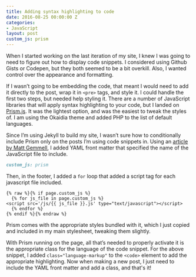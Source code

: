 ```yaml
---
title: Adding syntax highlighting to code
date: 2016-08-25 00:00:00 Z
categories:
- JavaScript
layout: post
custom_js: prism
---
```


When I started working on the last iteration of my site, I knew I was going to need to figure out how to display code snippets. I considered using Github Gists or Codepen, but they both seemed to be a bit overkill. Also, I wanted control over the appearance and formatting.

If I wasn’t going to be embedding the code, that meant I would need to add it directly to the post, wrap it in `<pre>` tags, and style it. I could handle the first two steps, but needed help styling it. There are a number of JavaScript libraries that will apply syntax highlighting to your code, but I landed on [Prism.js](http://prismjs.com). It was the lightest option, and was the easiest to tweak the styles of. I am using the Okaidia theme and added PHP to the list of default languages.

Since I’m using Jekyll to build my site, I wasn’t sure how to conditionally include Prism only on the posts I’m using code snippets in. Using an [article by Matt Gemmell](http://mattgemmell.com/page-specific-assets-with-jekyll/), I added YAML front matter that specified the name of the JavaScript file to include.

```markdown
custom_js: prism
```

Then, in the footer, I added a `for` loop that added a script tag for each javascript file included.

```markup
{% raw %}{% if page.custom_js %}
  {% for js_file in page.custom_js %}
<script src='/js/{{ js_file }}.js' type="text/javascript"></script>
  {% endfor %}
{% endif %}{% endraw %}
```

Prism comes with the appropriate styles bundled with it, which I just copied and included in my main stylesheet, tweaking them slightly.

With Prism running on the page, all that’s needed to properly activate it is the appropriate class for the language of the code snippet. For the above snippet, I added `class="language-markup"` to the `<code>`  element to add the appropriate highlighting. Now when making a new post, I just need to include the YAML front matter and add a class, and that's it!
